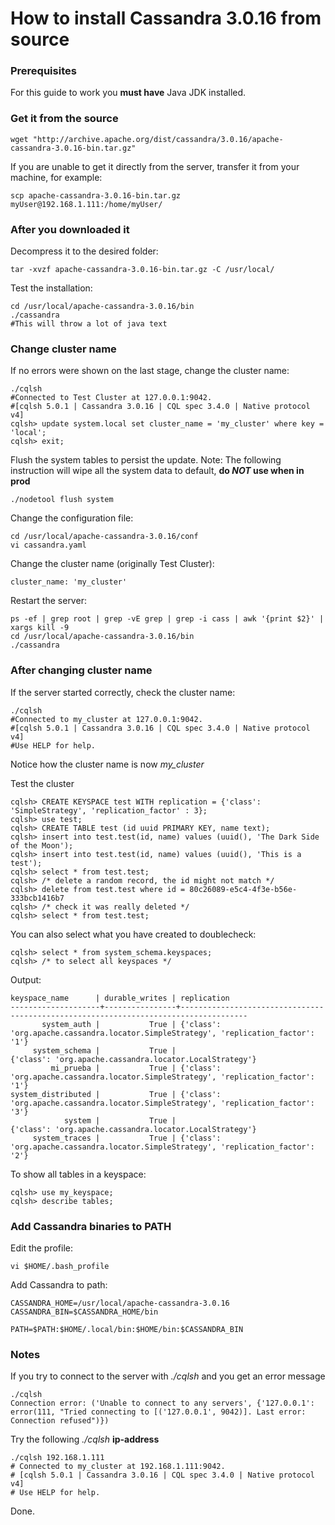 # How to install Cassandra 3.0.16 from source

### Prerequisites

For this guide to work you **must have** Java JDK installed.

### Get it from the source
    wget "http://archive.apache.org/dist/cassandra/3.0.16/apache-cassandra-3.0.16-bin.tar.gz"
    
If you are unable to get it directly from the server, transfer it from your machine, for example:

    scp apache-cassandra-3.0.16-bin.tar.gz myUser@192.168.1.111:/home/myUser/
    
### After you downloaded it
Decompress it to the desired folder:

    tar -xvzf apache-cassandra-3.0.16-bin.tar.gz -C /usr/local/

Test the installation:

    cd /usr/local/apache-cassandra-3.0.16/bin
    ./cassandra
    #This will throw a lot of java text

### Change cluster name
If no errors were shown on the last stage, change the cluster name:

    ./cqlsh
    #Connected to Test Cluster at 127.0.0.1:9042.
    #[cqlsh 5.0.1 | Cassandra 3.0.16 | CQL spec 3.4.0 | Native protocol v4]
    cqlsh> update system.local set cluster_name = 'my_cluster' where key = 'local';
    cqlsh> exit;

Flush the system tables to persist the update. Note: The following instruction will wipe all the system data to default, **do *NOT* use when in prod**

    ./nodetool flush system
    
Change the configuration file:

    cd /usr/local/apache-cassandra-3.0.16/conf
    vi cassandra.yaml

Change the cluster name (originally Test Cluster):

    cluster_name: 'my_cluster'

Restart the server:

    ps -ef | grep root | grep -vE grep | grep -i cass | awk '{print $2}' | xargs kill -9
    cd /usr/local/apache-cassandra-3.0.16/bin
    ./cassandra

### After changing cluster name
If the server started correctly, check the cluster name:

    ./cqlsh
    #Connected to my_cluster at 127.0.0.1:9042.
    #[cqlsh 5.0.1 | Cassandra 3.0.16 | CQL spec 3.4.0 | Native protocol v4]
    #Use HELP for help.

Notice how the cluster name is now *my_cluster*

Test the cluster

    cqlsh> CREATE KEYSPACE test WITH replication = {'class': 'SimpleStrategy', 'replication_factor' : 3};
    cqlsh> use test;
    cqlsh> CREATE TABLE test (id uuid PRIMARY KEY, name text);
    cqlsh> insert into test.test(id, name) values (uuid(), 'The Dark Side of the Moon');
    cqlsh> insert into test.test(id, name) values (uuid(), 'This is a test');
    cqlsh> select * from test.test;
    cqlsh> /* delete a random record, the id might not match */
    cqlsh> delete from test.test where id = 80c26089-e5c4-4f3e-b56e-333bcb1416b7
    cqlsh> /* check it was really deleted */
    cqlsh> select * from test.test;

You can also select what you have created to doublecheck:

    cqlsh> select * from system_schema.keyspaces;
    cqlsh> /* to select all keyspaces */
    
Output:

    keyspace_name      | durable_writes | replication
    --------------------+----------------+-------------------------------------------------------------------------------------
           system_auth |           True | {'class': 'org.apache.cassandra.locator.SimpleStrategy', 'replication_factor': '1'}
         system_schema |           True |                             {'class': 'org.apache.cassandra.locator.LocalStrategy'}
             mi_prueba |           True | {'class': 'org.apache.cassandra.locator.SimpleStrategy', 'replication_factor': '1'}
    system_distributed |           True | {'class': 'org.apache.cassandra.locator.SimpleStrategy', 'replication_factor': '3'}
                system |           True |                             {'class': 'org.apache.cassandra.locator.LocalStrategy'}
         system_traces |           True | {'class': 'org.apache.cassandra.locator.SimpleStrategy', 'replication_factor': '2'}

To show all tables in a keyspace:

    cqlsh> use my_keyspace;
    cqlsh> describe tables;   

### Add Cassandra binaries to PATH

Edit the profile:

    vi $HOME/.bash_profile
    
Add Cassandra to path:

    CASSANDRA_HOME=/usr/local/apache-cassandra-3.0.16
    CASSANDRA_BIN=$CASSANDRA_HOME/bin
    
    PATH=$PATH:$HOME/.local/bin:$HOME/bin:$CASSANDRA_BIN
    
### Notes
If you try to connect to the server with *./cqlsh* and you get an error message
    
    ./cqlsh
    Connection error: ('Unable to connect to any servers', {'127.0.0.1': error(111, "Tried connecting to [('127.0.0.1', 9042)]. Last error: Connection refused")})

Try the following *./cqlsh* __ip-address__

    ./cqlsh 192.168.1.111
    # Connected to my_cluster at 192.168.1.111:9042.
    # [cqlsh 5.0.1 | Cassandra 3.0.16 | CQL spec 3.4.0 | Native protocol v4]
    # Use HELP for help.

Done.

